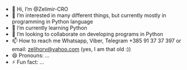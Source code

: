 - 👋 Hi, I’m @Zelimir-CRO
- 👀 I’m interested in many different things, but currently mostly in programming in Python language
- 🌱 I’m currently learning Python
- 💞️ I’m looking to collaborate on developing programs in Python 
- 📫 How to reach me Whatsapp, Viber, Telegram +385 91 37 37 397 or email: zelihorv@yahoo.com (yes, I am that old :))
- 😄 Pronouns: ...
- ⚡ Fun fact: ...

<!---
Zelimir-CRO/Zelimir-CRO is a ✨ special ✨ repository because its `README.md` (this file) appears on your GitHub profile.
You can click the Preview link to take a look at your changes.
--->
